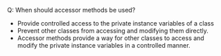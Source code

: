 Q: When should accessor methods be used?

- Provide controlled access to the private instance variables of a class
- Prevent other classes from accessing and modifying them directly. 
- Accessor methods provide a way for other classes to access and modify the private instance variables in a controlled manner.

